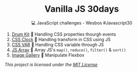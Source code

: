 <h1 align="center"> Vanilla JS 30days</h1>
<p align="center">💻 JavaScript challenges - Wesbos #Javascript30</p>


1. [Drum Kit]() 🚀 Handling CSS properties thourgh events
2. [CSS Clock]() 🚀 Handling transform in CSS using JS
3. [CSS VAR]() 🚀 Handling CSS variable through JS
4. [JS Array]() 🚀 Array JS's `map()`, `reduce()`, `filter()` & `sort()`
5. [Image Gallery]() 🚀 Manipulate Flexbox


<p><i>This project is licensed under the  <a href="/LICENSE">MIT License</a></i></p>